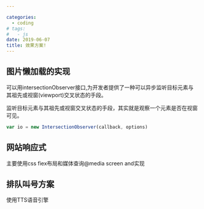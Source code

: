 ```yaml
---

categories:
  - coding
# tags:
#   - js
date: 2019-06-07
title: 效果方案!
---
```


## 图片懒加载的实现

可以用intersectionObserver接口,为开发者提供了一种可以异步监听目标元素与其祖先或视窗(viewport)交叉状态的手段。

监听目标元素与其祖先或视窗交叉状态的手段，其实就是观察一个元素是否在视窗可见。

<!-- <img src='../.vuepress/public/assets/img/ljz.webp' /> -->

``` js
var io = new IntersectionObserver(callback, options)
```

## 网站响应式

主要使用css fiex布局和媒体查询@media screen and实现

## 排队叫号方案
使用TTS语音引擎

##

